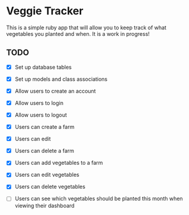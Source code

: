 # Veggie Tracker

This is a simple ruby app that will allow you to keep track of what vegetables you planted and when. It is a work in progress!

## TODO

- [x] Set up database tables
- [x] Set up models and class associations
- [x] Allow users to create an account
- [x] Allow users to login
- [x] Allow users to logout

- [x] Users can create a farm
- [x] Users can edit
- [x] Users can delete a farm
- [x] Users can add vegetables to a farm
- [x] Users can edit vegetables
- [x] Users can delete vegetables

- [ ] Users can see which vegetables should be planted this month when viewing their dashboard

